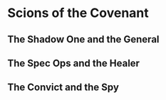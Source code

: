 # Scions of the Covenant

## The Shadow One and the General

## The Spec Ops and the Healer

## The Convict and the Spy